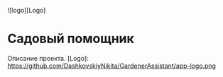 ![logo][Logo]
# Садовый помощник
Описание проекта.
[Logo]: https://github.com/DashkovskiyNikita/GardenerAssistant/app-logo.png
